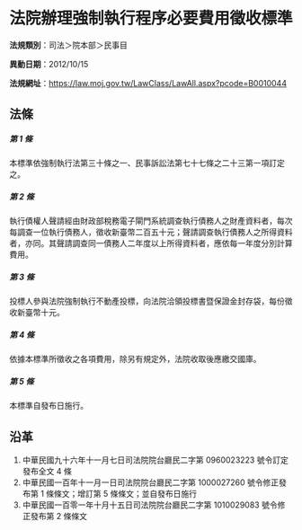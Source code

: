 # 法院辦理強制執行程序必要費用徵收標準


**法規類別**：司法＞院本部＞民事目

**異動日期**：2012/10/15  

**法規網址**：https://law.moj.gov.tw/LawClass/LawAll.aspx?pcode=B0010044



## 法條
##### 第 1 條
本標準依強制執行法第三十條之一、民事訴訟法第七十七條之二十三第一項訂定之。

##### 第 2 條
執行債權人聲請經由財政部稅務電子閘門系統調查執行債務人之財產資料者，每次每調查一位執行債務人，徵收新臺幣二百五十元；聲請調查執行債務人之所得資料者，亦同。其聲請調查同一債務人二年度以上所得資料者，應依每一年度分別計算費用。

##### 第 3 條
投標人參與法院強制執行不動產投標，向法院洽領投標書暨保證金封存袋，每份徵收新臺幣十元。

##### 第 4 條
依據本標準所徵收之各項費用，除另有規定外，法院收取後應繳交國庫。

##### 第 5 條
本標準自發布日施行。

## 沿革
1. 中華民國九十六年十一月七日司法院院台廳民二字第 0960023223 號令訂定發布全文 4  條
1. 中華民國一百年十一月一日司法院院台廳民二字第 1000027260 號令修正發布第 1  條條文；增訂第 5  條條文；並自發布日施行
1. 中華民國一百零一年十月十五日司法院院台廳民二字第 1010029083 號令修正發布第 2  條條文
